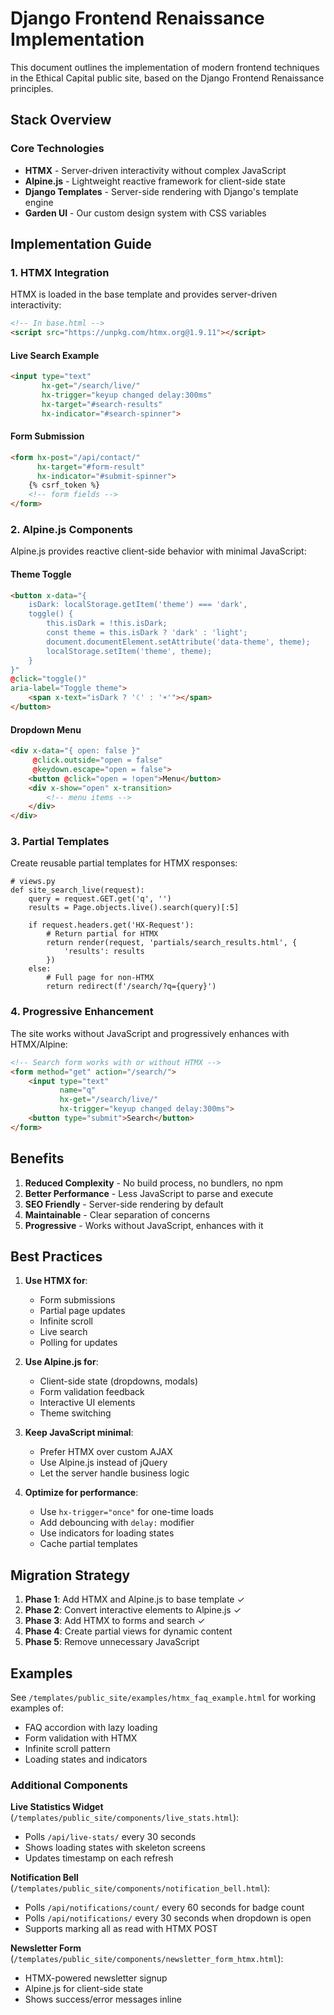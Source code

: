# Django Frontend Renaissance Implementation

This document outlines the implementation of modern frontend techniques in the Ethical Capital public site, based on the Django Frontend Renaissance principles.

## Stack Overview

### Core Technologies
- **HTMX** - Server-driven interactivity without complex JavaScript
- **Alpine.js** - Lightweight reactive framework for client-side state
- **Django Templates** - Server-side rendering with Django's template engine
- **Garden UI** - Our custom design system with CSS variables

## Implementation Guide

### 1. HTMX Integration

HTMX is loaded in the base template and provides server-driven interactivity:

```html
<!-- In base.html -->
<script src="https://unpkg.com/htmx.org@1.9.11"></script>
```

#### Live Search Example
```html
<input type="text"
       hx-get="/search/live/"
       hx-trigger="keyup changed delay:300ms"
       hx-target="#search-results"
       hx-indicator="#search-spinner">
```

#### Form Submission
```html
<form hx-post="/api/contact/"
      hx-target="#form-result"
      hx-indicator="#submit-spinner">
    {% csrf_token %}
    <!-- form fields -->
</form>
```

### 2. Alpine.js Components

Alpine.js provides reactive client-side behavior with minimal JavaScript:

#### Theme Toggle
```html
<button x-data="{
    isDark: localStorage.getItem('theme') === 'dark',
    toggle() {
        this.isDark = !this.isDark;
        const theme = this.isDark ? 'dark' : 'light';
        document.documentElement.setAttribute('data-theme', theme);
        localStorage.setItem('theme', theme);
    }
}"
@click="toggle()"
aria-label="Toggle theme">
    <span x-text="isDark ? '☾' : '☀'"></span>
</button>
```

#### Dropdown Menu
```html
<div x-data="{ open: false }"
     @click.outside="open = false"
     @keydown.escape="open = false">
    <button @click="open = !open">Menu</button>
    <div x-show="open" x-transition>
        <!-- menu items -->
    </div>
</div>
```

### 3. Partial Templates

Create reusable partial templates for HTMX responses:

```django
# views.py
def site_search_live(request):
    query = request.GET.get('q', '')
    results = Page.objects.live().search(query)[:5]

    if request.headers.get('HX-Request'):
        # Return partial for HTMX
        return render(request, 'partials/search_results.html', {
            'results': results
        })
    else:
        # Full page for non-HTMX
        return redirect(f'/search/?q={query}')
```

### 4. Progressive Enhancement

The site works without JavaScript and progressively enhances with HTMX/Alpine:

```html
<!-- Search form works with or without HTMX -->
<form method="get" action="/search/">
    <input type="text"
           name="q"
           hx-get="/search/live/"
           hx-trigger="keyup changed delay:300ms">
    <button type="submit">Search</button>
</form>
```

## Benefits

1. **Reduced Complexity** - No build process, no bundlers, no npm
2. **Better Performance** - Less JavaScript to parse and execute
3. **SEO Friendly** - Server-side rendering by default
4. **Maintainable** - Clear separation of concerns
5. **Progressive** - Works without JavaScript, enhances with it

## Best Practices

1. **Use HTMX for**:
   - Form submissions
   - Partial page updates
   - Infinite scroll
   - Live search
   - Polling for updates

2. **Use Alpine.js for**:
   - Client-side state (dropdowns, modals)
   - Form validation feedback
   - Interactive UI elements
   - Theme switching

3. **Keep JavaScript minimal**:
   - Prefer HTMX over custom AJAX
   - Use Alpine.js instead of jQuery
   - Let the server handle business logic

4. **Optimize for performance**:
   - Use `hx-trigger="once"` for one-time loads
   - Add debouncing with `delay:` modifier
   - Use indicators for loading states
   - Cache partial templates

## Migration Strategy

1. **Phase 1**: Add HTMX and Alpine.js to base template ✓
2. **Phase 2**: Convert interactive elements to Alpine.js ✓
3. **Phase 3**: Add HTMX to forms and search ✓
4. **Phase 4**: Create partial views for dynamic content
5. **Phase 5**: Remove unnecessary JavaScript

## Examples

See `/templates/public_site/examples/htmx_faq_example.html` for working examples of:
- FAQ accordion with lazy loading
- Form validation with HTMX
- Infinite scroll pattern
- Loading states and indicators

### Additional Components

**Live Statistics Widget** (`/templates/public_site/components/live_stats.html`):
- Polls `/api/live-stats/` every 30 seconds
- Shows loading states with skeleton screens
- Updates timestamp on each refresh

**Notification Bell** (`/templates/public_site/components/notification_bell.html`):
- Polls `/api/notifications/count/` every 60 seconds for badge count
- Polls `/api/notifications/` every 30 seconds when dropdown is open
- Supports marking all as read with HTMX POST

**Newsletter Form** (`/templates/public_site/components/newsletter_form_htmx.html`):
- HTMX-powered newsletter signup
- Alpine.js for client-side state
- Shows success/error messages inline
